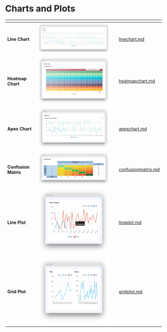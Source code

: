 # Charts and Plots

<table data-view="cards"><thead><tr><th></th><th></th><th></th><th data-hidden data-card-target data-type="content-ref"></th></tr></thead><tbody><tr><td><strong>Line Chart</strong></td><td><img src="../../../.gitbook/assets/widget-lineChart.png" alt=""></td><td></td><td><a href="linechart.md">linechart.md</a></td></tr><tr><td><strong>Heatmap Chart</strong></td><td><img src="../../../.gitbook/assets/widget-HeatmapChart.png" alt=""></td><td></td><td><a href="heatmapchart.md">heatmapchart.md</a></td></tr><tr><td><strong>Apex Chart</strong></td><td><img src="../../../.gitbook/assets/widget-apexChart.png" alt=""></td><td></td><td><a href="apexchart.md">apexchart.md</a></td></tr><tr><td><strong>Confusion Matrix</strong></td><td><img src="../../../.gitbook/assets/widget-confusionMatrix.png" alt=""></td><td></td><td><a href="confusionmatrix.md">confusionmatrix.md</a></td></tr><tr><td><strong>Line Plot</strong></td><td><img src="../../../.gitbook/assets/widget-linePlot.png" alt=""></td><td></td><td><a href="lineplot.md">lineplot.md</a></td></tr><tr><td><strong>Grid Plot</strong></td><td><img src="../../../.gitbook/assets/widget-gridPlot.png" alt=""></td><td></td><td><a href="gridplot.md">gridplot.md</a></td></tr></tbody></table>
